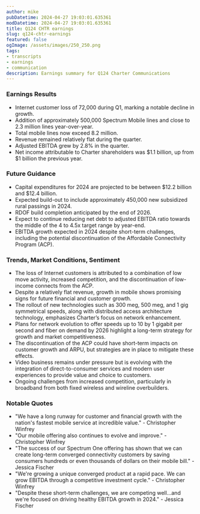 ```yaml
---
author: mike
pubDatetime: 2024-04-27 19:03:01.635361
modDatetime: 2024-04-27 19:03:01.635361
title: Q124 CHTR earnings
slug: q124-chtr-earnings
featured: false
ogImage: /assets/images/250_250.png
tags:
- transcripts
- earnings
- communication
description: Earnings summary for Q124 Charter Communications
---
```

### Earnings Results
- Internet customer loss of 72,000 during Q1, marking a notable decline in growth.
- Addition of approximately 500,000 Spectrum Mobile lines and close to 2.3 million lines year-over-year.
- Total mobile lines now exceed 8.2 million.
- Revenue remained relatively flat during the quarter.
- Adjusted EBITDA grew by 2.8% in the quarter.
- Net income attributable to Charter shareholders was $1.1 billion, up from $1 billion the previous year.

### Future Guidance
- Capital expenditures for 2024 are projected to be between $12.2 billion and $12.4 billion.
- Expected build-out to include approximately 450,000 new subsidized rural passings in 2024.
- RDOF build completion anticipated by the end of 2026.
- Expect to continue reducing net debt to adjusted EBITDA ratio towards the middle of the 4 to 4.5x target range by year-end.
- EBITDA growth expected in 2024 despite short-term challenges, including the potential discontinuation of the Affordable Connectivity Program (ACP).

### Trends, Market Conditions, Sentiment
- The loss of Internet customers is attributed to a combination of low move activity, increased competition, and the discontinuation of low-income connects from the ACP.
- Despite a relatively flat revenue, growth in mobile shows promising signs for future financial and customer growth.
- The rollout of new technologies such as 300 meg, 500 meg, and 1 gig symmetrical speeds, along with distributed access architecture technology, emphasizes Charter’s focus on network enhancement.
- Plans for network evolution to offer speeds up to 10 by 1 gigabit per second and fiber on demand by 2026 highlight a long-term strategy for growth and market competitiveness.
- The discontinuation of the ACP could have short-term impacts on customer growth and ARPU, but strategies are in place to mitigate these effects.
- Video business remains under pressure but is evolving with the integration of direct-to-consumer services and modern user experiences to provide value and choice to customers.
- Ongoing challenges from increased competition, particularly in broadband from both fixed wireless and wireline overbuilders.

### Notable Quotes
- "We have a long runway for customer and financial growth with the nation's fastest mobile service at incredible value." - Christopher Winfrey
- "Our mobile offering also continues to evolve and improve." - Christopher Winfrey
- "The success of our Spectrum One offering has shown that we can create long-term converged connectivity customers by saving consumers hundreds or even thousands of dollars on their mobile bill." - Jessica Fischer
- "We're growing a unique converged product at a rapid pace. We can grow EBITDA through a competitive investment cycle." - Christopher Winfrey
- "Despite these short-term challenges, we are competing well...and we're focused on driving healthy EBITDA growth in 2024." - Jessica Fischer